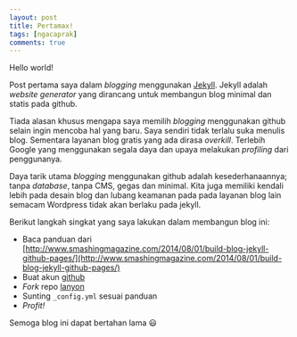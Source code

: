 ```yaml
---
layout: post
title: Pertamax!
tags: [ngacaprak]
comments: true
---
```


<div class="message">
  Hello world!
</div>

Post pertama saya dalam *blogging* menggunakan [Jekyll](https://github.com/jekyll/jekyll). Jekyll adalah *website generator* yang dirancang untuk membangun blog minimal dan statis pada github.

Tiada alasan khusus mengapa saya memilih *blogging* menggunakan github selain ingin mencoba hal yang baru.
Saya sendiri tidak terlalu suka menulis blog. Sementara layanan blog gratis yang ada dirasa *overkill*. Terlebih Google yang menggunakan segala daya dan upaya melakukan *profiling* dari penggunanya.

Daya tarik utama *blogging* menggunakan github adalah kesederhanaannya; tanpa *database*, tanpa CMS, gegas dan minimal. Kita juga memiliki kendali lebih pada desain blog dan lubang keamanan pada pada layanan blog lain semacam Wordpress tidak akan berlaku pada jekyll.

Berikut langkah singkat yang saya lakukan dalam membangun blog ini:

- Baca panduan dari [http://www.smashingmagazine.com/2014/08/01/build-blog-jekyll-github-pages/](http://www.smashingmagazine.com/2014/08/01/build-blog-jekyll-github-pages/)
- Buat akun [github](https://github.com/)
- *Fork* repo [lanyon](https://github.com/poole/lanyon)
- Sunting `_config.yml` sesuai panduan
- *Profit!*

Semoga blog ini dapat bertahan lama :smiley:
